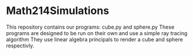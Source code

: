 # Math214Simulations
This repository contains our programs: cube.py and sphere.py
These programs are designed to be run on their own and use a simple ray tracing algorithm
They use linear algebra principals to render a cube and sphere respectivly.
